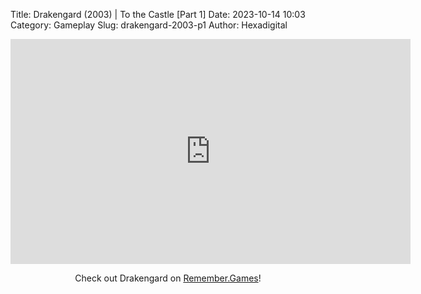 Title: Drakengard (2003) | To the Castle [Part 1]
Date: 2023-10-14 10:03
Category: Gameplay
Slug: drakengard-2003-p1
Author: Hexadigital

<center><iframe src="https://www.youtube.com/embed/OBOLfgyYUQ4?feature=oembed" allow="accelerometer; autoplay; encrypted-media; gyroscope; picture-in-picture" width="640" height="360" frameborder="0"></iframe>

Check out Drakengard on [Remember.Games](https://remember.games/game/2346/drakengard/)!</center>